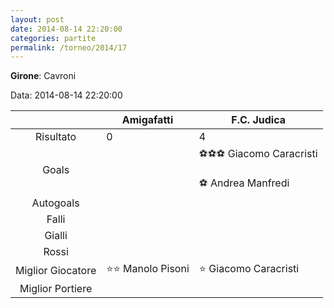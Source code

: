 ```yaml
---
layout: post
date: 2014-08-14 22:20:00
categories: partite
permalink: /torneo/2014/17
---
```

**Girone**: Cavroni

Data: 2014-08-14 22:20:00

| | Amigafatti | F.C. Judica |
|:-----:|-----|-----|
Risultato|0|4
Goals||⚽⚽⚽ Giacomo Caracristi<br/><br/>⚽ Andrea Manfredi<br/>
Autogoals||
Falli||
Gialli||
Rossi||
Miglior Giocatore|⭐⭐ Manolo Pisoni<br/>|⭐ Giacomo Caracristi<br/>
Miglior Portiere||